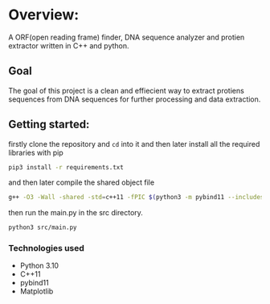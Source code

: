 # Overview: 
A ORF(open reading frame) finder, DNA sequence analyzer and protien extractor written in C++ and python.

## Goal
The goal of this project is a clean and effiecient way to extract protiens sequences from DNA sequences for further processing and data extraction.

## Getting started:
firstly clone the repository and ```cd``` into it and then later install all the required libraries with pip
```bash
pip3 install -r requirements.txt
```
and then later compile the shared object file
```bash
g++ -O3 -Wall -shared -std=c++11 -fPIC $(python3 -m pybind11 --includes) src/cpplib.cpp -o src/cpplib$(python3-config --extension-suffix)
```

then run the main.py in the src directory.
```bash
python3 src/main.py
```

### Technologies used
- Python 3.10
- C++11
- pybind11
- Matplotlib